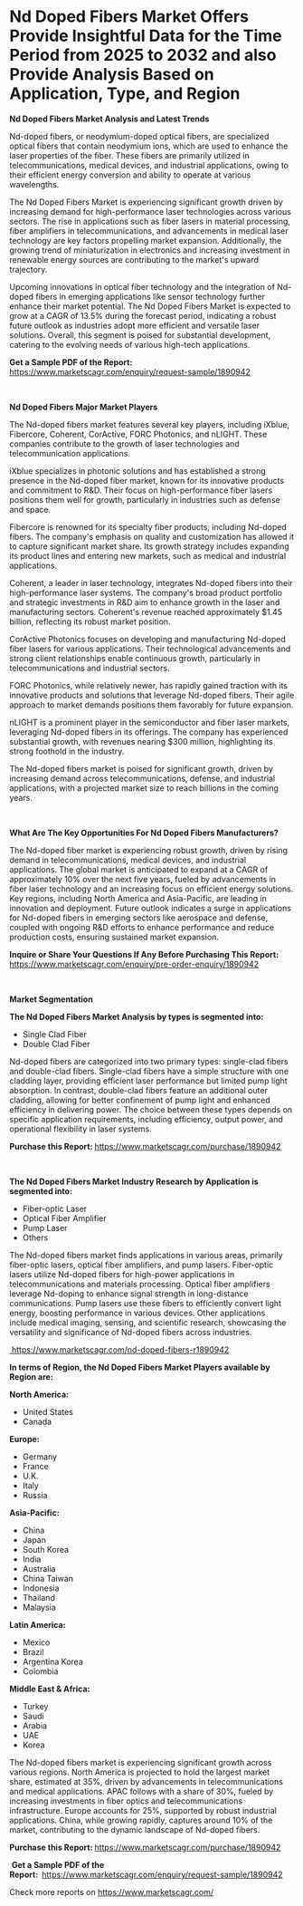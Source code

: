 <p><h1>Nd Doped Fibers Market Offers Provide Insightful Data for the Time Period from 2025 to 2032 and also Provide Analysis Based on Application, Type, and Region</h1></p><p><strong>Nd Doped Fibers Market Analysis and Latest Trends</strong></p>
<p><p>Nd-doped fibers, or neodymium-doped optical fibers, are specialized optical fibers that contain neodymium ions, which are used to enhance the laser properties of the fiber. These fibers are primarily utilized in telecommunications, medical devices, and industrial applications, owing to their efficient energy conversion and ability to operate at various wavelengths.</p><p>The Nd Doped Fibers Market is experiencing significant growth driven by increasing demand for high-performance laser technologies across various sectors. The rise in applications such as fiber lasers in material processing, fiber amplifiers in telecommunications, and advancements in medical laser technology are key factors propelling market expansion. Additionally, the growing trend of miniaturization in electronics and increasing investment in renewable energy sources are contributing to the market's upward trajectory.</p><p>Upcoming innovations in optical fiber technology and the integration of Nd-doped fibers in emerging applications like sensor technology further enhance their market potential. The Nd Doped Fibers Market is expected to grow at a CAGR of 13.5% during the forecast period, indicating a robust future outlook as industries adopt more efficient and versatile laser solutions. Overall, this segment is poised for substantial development, catering to the evolving needs of various high-tech applications.</p></p>
<p><strong>Get a Sample PDF of the Report:&nbsp;</strong> <a href="https://www.marketscagr.com/enquiry/request-sample/1890942?utm_campaign=1097&utm_medium=2&utm_source=Github&utm_content=ia&utm_term=03042025&utm_id=nd-doped-fibers">https://www.marketscagr.com/enquiry/request-sample/1890942</a></p>
<p>&nbsp;</p>
<p><strong>Nd Doped Fibers Major Market Players</strong></p>
<p><p>The Nd-doped fibers market features several key players, including iXblue, Fibercore, Coherent, CorActive, FORC Photonics, and nLIGHT. These companies contribute to the growth of laser technologies and telecommunication applications.</p><p>iXblue specializes in photonic solutions and has established a strong presence in the Nd-doped fiber market, known for its innovative products and commitment to R&D. Their focus on high-performance fiber lasers positions them well for growth, particularly in industries such as defense and space.</p><p>Fibercore is renowned for its specialty fiber products, including Nd-doped fibers. The company's emphasis on quality and customization has allowed it to capture significant market share. Its growth strategy includes expanding its product lines and entering new markets, such as medical and industrial applications.</p><p>Coherent, a leader in laser technology, integrates Nd-doped fibers into their high-performance laser systems. The company's broad product portfolio and strategic investments in R&D aim to enhance growth in the laser and manufacturing sectors. Coherent's revenue reached approximately $1.45 billion, reflecting its robust market position.</p><p>CorActive Photonics focuses on developing and manufacturing Nd-doped fiber lasers for various applications. Their technological advancements and strong client relationships enable continuous growth, particularly in telecommunications and industrial sectors.</p><p>FORC Photonics, while relatively newer, has rapidly gained traction with its innovative products and solutions that leverage Nd-doped fibers. Their agile approach to market demands positions them favorably for future expansion.</p><p>nLIGHT is a prominent player in the semiconductor and fiber laser markets, leveraging Nd-doped fibers in its offerings. The company has experienced substantial growth, with revenues nearing $300 million, highlighting its strong foothold in the industry.</p><p>The Nd-doped fibers market is poised for significant growth, driven by increasing demand across telecommunications, defense, and industrial applications, with a projected market size to reach billions in the coming years.</p></p>
<p>&nbsp;</p>
<p><strong>What Are The Key Opportunities For Nd Doped Fibers Manufacturers?</strong></p>
<p><p>The Nd-doped fiber market is experiencing robust growth, driven by rising demand in telecommunications, medical devices, and industrial applications. The global market is anticipated to expand at a CAGR of approximately 10% over the next five years, fueled by advancements in fiber laser technology and an increasing focus on efficient energy solutions. Key regions, including North America and Asia-Pacific, are leading in innovation and deployment. Future outlook indicates a surge in applications for Nd-doped fibers in emerging sectors like aerospace and defense, coupled with ongoing R&D efforts to enhance performance and reduce production costs, ensuring sustained market expansion.</p></p>
<p><strong>Inquire or Share Your Questions If Any Before Purchasing This Report:</strong> <a href="https://www.marketscagr.com/enquiry/pre-order-enquiry/1890942?utm_campaign=1097&utm_medium=2&utm_source=Github&utm_content=ia&utm_term=03042025&utm_id=nd-doped-fibers">https://www.marketscagr.com/enquiry/pre-order-enquiry/1890942</a></p>
<p>&nbsp;</p>
<p><strong>Market Segmentation</strong></p>
<p><strong>The Nd Doped Fibers Market Analysis by types is segmented into:</strong></p>
<p><ul><li>Single Clad Fiber</li><li>Double Clad Fiber</li></ul></p>
<p><p>Nd-doped fibers are categorized into two primary types: single-clad fibers and double-clad fibers. Single-clad fibers have a simple structure with one cladding layer, providing efficient laser performance but limited pump light absorption. In contrast, double-clad fibers feature an additional outer cladding, allowing for better confinement of pump light and enhanced efficiency in delivering power. The choice between these types depends on specific application requirements, including efficiency, output power, and operational flexibility in laser systems.</p></p>
<p><strong>Purchase this Report:&nbsp;</strong><a href="https://www.marketscagr.com/purchase/1890942?utm_campaign=1097&utm_medium=2&utm_source=Github&utm_content=ia&utm_term=03042025&utm_id=nd-doped-fibers">https://www.marketscagr.com/purchase/1890942</a></p>
<p>&nbsp;</p>
<p><strong>The Nd Doped Fibers Market Industry Research by Application is segmented into:</strong></p>
<p><ul><li>Fiber-optic Laser</li><li>Optical Fiber Amplifier</li><li>Pump Laser</li><li>Others</li></ul></p>
<p><p>The Nd-doped fibers market finds applications in various areas, primarily fiber-optic lasers, optical fiber amplifiers, and pump lasers. Fiber-optic lasers utilize Nd-doped fibers for high-power applications in telecommunications and materials processing. Optical fiber amplifiers leverage Nd-doping to enhance signal strength in long-distance communications. Pump lasers use these fibers to efficiently convert light energy, boosting performance in various devices. Other applications include medical imaging, sensing, and scientific research, showcasing the versatility and significance of Nd-doped fibers across industries.</p></p>
<p><a href="https://www.marketscagr.com/nd-doped-fibers-r1890942?utm_campaign=1097&utm_medium=2&utm_source=Github&utm_content=ia&utm_term=03042025&utm_id=nd-doped-fibers">&nbsp;https://www.marketscagr.com/nd-doped-fibers-r1890942</a></p>
<p><strong>In terms of Region, the Nd Doped Fibers Market Players available by Region are:</strong></p>
<p>
    <p> <strong> North America: </strong>
        <ul>
            <li>United States</li>
            <li>Canada</li>
        </ul>
        </p> 
    <p> <strong> Europe: </strong>
        <ul>
            <li>Germany</li>
            <li>France</li>
            <li>U.K.</li>
            <li>Italy</li>
            <li>Russia</li>
        </ul>
        </p> 
    <p> <strong> Asia-Pacific: </strong>
        <ul>
            <li>China</li>
            <li>Japan</li>
            <li>South Korea</li>
            <li>India</li>
            <li>Australia</li>
            <li>China Taiwan</li>
            <li>Indonesia</li>
            <li>Thailand</li>
            <li>Malaysia</li>
        </ul>
        </p> 
    <p> <strong> Latin America: </strong>
        <ul>
            <li>Mexico</li>
            <li>Brazil</li>
            <li>Argentina Korea</li>
            <li>Colombia</li>
        </ul>
        </p> 
    <p> <strong> Middle East & Africa: </strong>
        <ul>
            <li>Turkey</li>
            <li>Saudi</li>
            <li>Arabia</li>
            <li>UAE</li>
            <li>Korea</li>
        </ul>
    </p>
    </p>
<p><p>The Nd-doped fibers market is experiencing significant growth across various regions. North America is projected to hold the largest market share, estimated at 35%, driven by advancements in telecommunications and medical applications. APAC follows with a share of 30%, fueled by increasing investments in fiber optics and telecommunications infrastructure. Europe accounts for 25%, supported by robust industrial applications. China, while growing rapidly, captures around 10% of the market, contributing to the dynamic landscape of Nd-doped fibers.</p></p>
<p><strong>Purchase this Report: </strong><a href="https://www.marketscagr.com/purchase/1890942?utm_campaign=1097&utm_medium=2&utm_source=Github&utm_content=ia&utm_term=03042025&utm_id=nd-doped-fibers">https://www.marketscagr.com/purchase/1890942</a></p>
<p>&nbsp;<strong>Get a Sample PDF of the Report:&nbsp;&nbsp;</strong><a href="https://www.marketscagr.com/enquiry/request-sample/1890942?utm_campaign=1097&utm_medium=2&utm_source=Github&utm_content=ia&utm_term=03042025&utm_id=nd-doped-fibers">https://www.marketscagr.com/enquiry/request-sample/1890942</a></p>
<p><strong></strong></p>
<p>Check more reports on <a href="https://www.marketscagr.com/?utm_campaign=1097&utm_medium=2&utm_source=Github&utm_content=ia&utm_term=03042025&utm_id=nd-doped-fibers">https://www.marketscagr.com/</a></p>